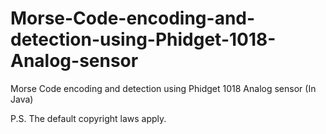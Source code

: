 # Morse-Code-encoding-and-detection-using-Phidget-1018-Analog-sensor
Morse Code encoding and detection using Phidget 1018 Analog sensor (In Java)

P.S. The default copyright laws apply.
